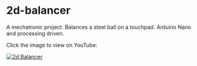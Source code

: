 # 2d-balancer
A mechatronic project. Balances a steel ball on a touchpad. Arduino Nano and processing driven.

Click the image to view on YouTube:

[![2d Balancer](https://img.youtube.com/vi/JqxbIkc-UUA/0.jpg)](https://www.youtube.com/watch?v=JqxbIkc-UUA)
